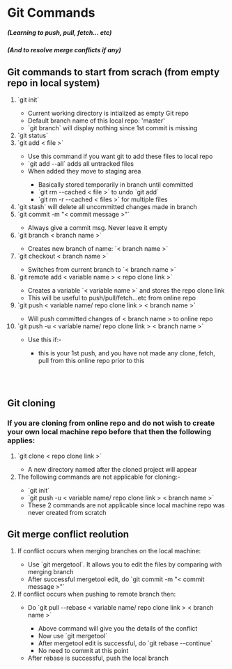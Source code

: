# Git Commands
##### (Learning to push, pull, fetch... etc)
##### (And to resolve merge conflicts if any)


## Git commands to start from scrach (from empty repo in local system)
<ol>
	<li>`git init`</li>
	<ul>
		<li>Current working directory is intialized as empty Git repo</li>
		<li>Default branch name of this local repo: 'master'</li>
		<li>`git branch` will display nothing since 1st commit is missing</li>
	</ul>
	<li>`git status`</li>
	<li>`git add < file >`</li>
	<ul>
		<li>Use this command if you want git to add these files to local repo</li>
		<li>`git add --all` adds all untracked files</li>
		<li>When added they move to staging area</li>
		<ul>
			<li>Basically stored temporarily in branch until committed</li>
			<li>`git rm --cached < file >` to undo `git add`</li>
			<li>`git rm -r --cached < files >` for multiple files</li>
		</ul>
	</ul>
	<li>`git stash` will delete all uncommitted changes made in branch</li>
	<li>`git commit -m "< commit message >"`</li>
	<ul>
		<li>Always give a commit msg. Never leave it empty</li>
	</ul>
	<li>`git branch < branch name >`</li>
	<ul>
		<li>Creates new branch of name: `< branch name >`</li>
	</ul>
	<li>`git checkout < branch name >`</li>
	<ul>
		<li>Switches from current branch to `< branch name >`</li>
	</ul>
	<li>`git remote add < variable name > < repo clone link >`</li>
	<ul>
		<li>Creates a variable `< variable name >` and stores the repo clone link</li>
		<li>This will be useful to push/pull/fetch...etc from online repo</li>
	</ul>
	<li>`git push < variable name/ repo clone link > < branch name >`</li>
	<ul>
		<li>Will push committed changes of < branch name > to online repo</li>
	</ul>
	<li>`git push -u < variable name/ repo clone link > < branch name >`</li>
	<ul>
		<li>Use this if:-</li>
		<ul>
			<li>this is your 1st push, and you have not made any clone, fetch, pull from this online repo prior to this</li>
		</ul>
	</ul>
</ol>

<br></br>

## Git cloning
### If you are cloning from online repo and do not wish to create your own local machine repo before that then the following applies:
<ol>
<li>`git clone < repo clone link >`</li>
   <ul>
	<li>A new directory named after the cloned project will appear</li>
	</ul>
<li>The following commands are not applicable for cloning:-</li>
   <ul>
	<li>`git init`</li>
	<li>`git push -u < variable name/ repo clone link > < branch name >`</li>
	<li>These 2 commands are not applicable since local machine repo was never created from scratch</li>
	</ul>
</ol>

## Git merge conflict reolution
<ol>
<li>If conflict occurs when merging branches on the local machine:</li>
<ul>
<li>Use `git mergetool`. It allows you to edit the files by comparing with merging branch</li>
<li>After successful mergetool edit, do `git commit -m "< commit message >"`</li>
</ul>
<li>If conflict occurs when pushing to remote branch then:</li>
<ul>
<li>Do `git pull --rebase < variable name/ repo clone link > < branch name >`</li>
<ul>
<li>Above command will give you the details of the conflict</li>
<li>Now use `git mergetool`</li>
<li>After mergetool edit is successful, do `git rebase --continue`</li>
<li>No need to commit at this point</li>
</ul>
<li>After rebase is successful, push the local branch</li>
</ul>
</ol>